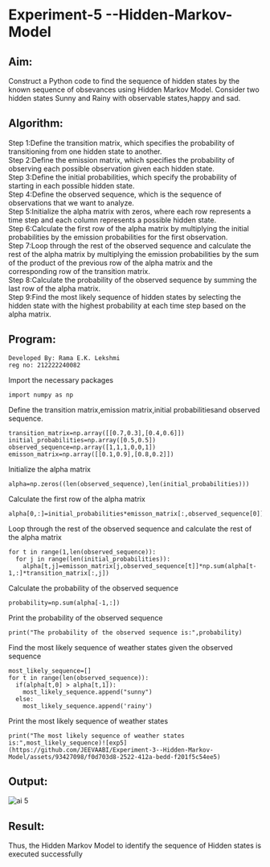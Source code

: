 # Experiment-5 --Hidden-Markov-Model

## Aim:
 Construct a Python code to find the sequence of hidden states by the known sequence of obsevances using Hidden Markov Model. Consider two hidden states Sunny and Rainy with observable states,happy and sad. 
## Algorithm:
Step 1:Define the transition matrix, which specifies the probability of transitioning from one hidden state to another.</br>
Step 2:Define the emission matrix, which specifies the probability of observing each possible observation given each hidden state.</br>
Step 3:Define the initial probabilities, which specify the probability of starting in each possible hidden state.</br>
Step 4:Define the observed sequence, which is the sequence of observations that we want to analyze.</br>
Step 5:Initialize the alpha matrix with zeros, where each row represents a time step and each column represents a possible hidden state.</br>
Step 6:Calculate the first row of the alpha matrix by multiplying the initial probabilities by the emission probabilities for the first observation.</br>
Step 7:Loop through the rest of the observed sequence and calculate the rest of the alpha matrix by multiplying the emission probabilities by the sum of the product of the previous row of the alpha matrix and the corresponding row of the transition matrix.</br>
Step 8:Calculate the probability of the observed sequence by summing the last row of the alpha matrix.</br>
Step 9:Find the most likely sequence of hidden states by selecting the hidden state with the highest probability at each time step based on the alpha matrix.</br>

##  Program:
```
Developed By: Rama E.K. Lekshmi
reg no: 212222240082
```
Import the necessary packages
```
import numpy as np
```
Define the transition matrix,emission matrix,initial probabilitiesand observed sequence.
```
transition_matrix=np.array([[0.7,0.3],[0.4,0.6]])
initial_probabilities=np.array([0.5,0.5])
observed_sequence=np.array([1,1,1,0,0,1])
emisson_matrix=np.array([[0.1,0.9],[0.8,0.2]])
```
Initialize the alpha matrix
```
alpha=np.zeros((len(observed_sequence),len(initial_probabilities)))
```
Calculate the first row of the alpha matrix
```
alpha[0,:]=initial_probabilities*emisson_matrix[:,observed_sequence[0]]
```
Loop through the rest of the observed sequence and calculate the rest of the alpha matrix
```
for t in range(1,len(observed_sequence)):
  for j in range(len(initial_probabilities)):
    alpha[t,j]=emisson_matrix[j,observed_sequence[t]]*np.sum(alpha[t-1,:]*transition_matrix[:,j])
```
Calculate the probability of the observed sequence
```
probability=np.sum(alpha[-1,:])
```
Print the probability of the observed sequence
```
print("The probability of the observed sequence is:",probability)
```
Find the most likely sequence of weather states given the observed sequence
```
most_likely_sequence=[]
for t in range(len(observed_sequence)):
  if(alpha[t,0] > alpha[t,1]):
    most_likely_sequence.append("sunny")
  else:
    most_likely_sequence.append('rainy')
```
Print the most likely sequence of weather states
```
print("The most likely sequence of weather states is:",most_likely_sequence)![exp5](https://github.com/JEEVAABI/Experiment-3--Hidden-Markov-Model/assets/93427098/f0d703d8-2522-412a-bedd-f201f5c54ee5)
```

## Output:

![ai 5](https://github.com/Rama-Lekshmi/Experiment-3--Hidden-Markov-Model/assets/118541549/2f8aaec3-1a5d-48bc-8cf4-7ea559f5b672)


## Result:

Thus, the Hidden Markov Model to identify the sequence of Hidden states  is executed successfully 

